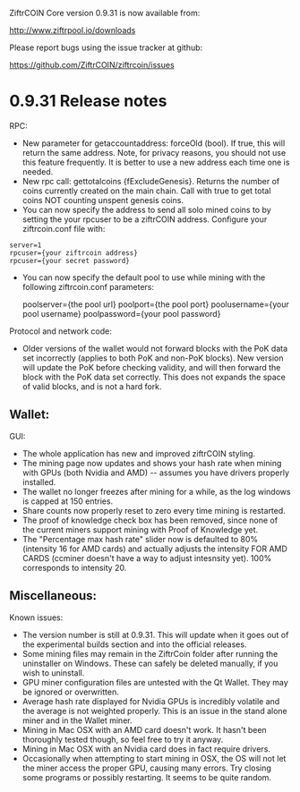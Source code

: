 ZiftrCOIN Core version 0.9.31 is now available from:

  http://www.ziftrpool.io/downloads

Please report bugs using the issue tracker at github:

  https://github.com/ZiftrCOIN/ziftrcoin/issues

0.9.31 Release notes
=======================

RPC:
 - New parameter for getaccountaddress: forceOld (bool). If true, this will return the same address. Note, for privacy reasons, you should not use this feature frequently. It is better to use a new address each time one is needed.
 - New rpc call: gettotalcoins {fExcludeGenesis}. Returns the number of coins currently created on the main chain. Call with true to get total coins NOT counting unspent genesis coins.
 - You can now specify the address to send all solo mined coins to by setting the your rpcuser to be a ziftrCOIN address. Configure your ziftrcoin.conf file with:

```
server=1
rpcuser={your ziftrcoin address}
rpcuser={your secret password}
```

 - You can now specify the default pool to use while mining with the following ziftrcoin.conf parameters:

    poolserver={the pool url}
    poolport={the pool port}
    poolusername={your pool username}
    poolpassword={your pool password}


Protocol and network code:
 - Older versions of the wallet would not forward blocks with the PoK data set incorrectly (applies to both PoK and non-PoK blocks). New version will update the PoK before checking validity, and will then forward the block with the PoK data set correctly. This does not expands the space of valid blocks, and is not a hard fork.


Wallet:
 - 


GUI:
 - The whole application has new and improved ziftrCOIN styling. 
 - The mining page now updates and shows your hash rate when mining with GPUs (both Nvidia and AMD) -- assumes you have drivers properly installed. 
 - The wallet no longer freezes after mining for a while, as the log windows is capped at 150 entries.
 - Share counts now properly reset to zero every time mining is restarted. 
 - The proof of knowledge check box has been removed, since none of the current miners support mining with Proof of Knowledge yet.
 - The "Percentage max hash rate" slider now is defaulted to 80% (intensity 16 for AMD cards) and actually adjusts the intensity FOR AMD CARDS (ccminer doesn't have a way to adjust intesnsity yet). 100% corresponds to intensity 20. 


Miscellaneous:
 - 


Known issues:
 - The version number is still at 0.9.31. This will update when it goes out of the experimental builds section and into the official releases. 
 - Some mining files may remain in the ZiftrCoin folder after running the uninstaller on Windows. These can safely be deleted manually, if you wish to uninstall.
 - GPU miner configuration files are untested with the Qt Wallet. They may be ignored or overwritten.
 - Average hash rate displayed for Nvidia GPUs is incredibly volatile and the average is not weighted properly. This is an issue in the stand alone miner and in the Wallet miner.
 - Mining in Mac OSX with an AMD card doesn't work. It hasn't been thoroughly tested though, so feel free to try it anyway.
 - Mining in Mac OSX with an Nvidia card does in fact require drivers.
 - Occasionally when attempting to start mining in OSX, the OS will not let the miner access the proper GPU, causing many errors. Try closing some programs or possibly restarting. It seems to be quite random.


